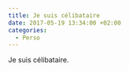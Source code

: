 ```yaml
---
title: Je suis célibataire
date: 2017-05-19 13:34:00 +02:00
categories:
  - Perso
---
```


Je suis célibataire.
